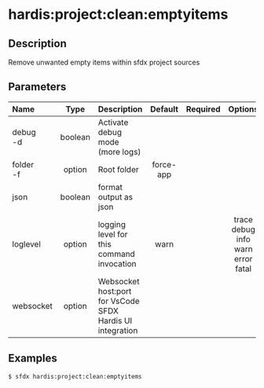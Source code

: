<!-- This file has been generated with command 'sfdx hardis:doc:plugin:generate'. Please do not update it manually or it may be overwritten -->
# hardis:project:clean:emptyitems

## Description

Remove unwanted empty items within sfdx project sources

## Parameters

|Name|Type|Description|Default|Required|Options|
|:---|:--:|:----------|:-----:|:------:|:-----:|
|debug<br/>-d|boolean|Activate debug mode (more logs)||||
|folder<br/>-f|option|Root folder|force-app|||
|json|boolean|format output as json||||
|loglevel|option|logging level for this command invocation|warn||trace<br/>debug<br/>info<br/>warn<br/>error<br/>fatal|
|websocket|option|Websocket host:port for VsCode SFDX Hardis UI integration||||

## Examples

```shell
$ sfdx hardis:project:clean:emptyitems
```


